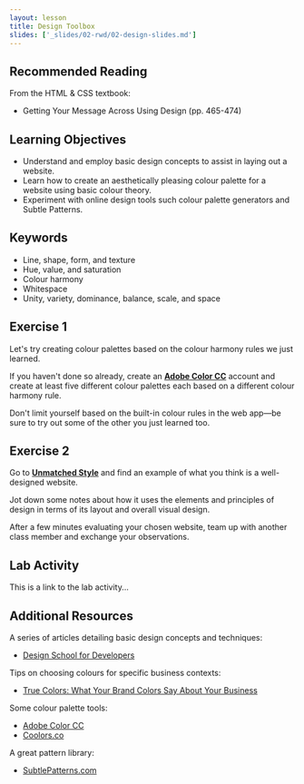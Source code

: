 ```yaml
---
layout: lesson
title: Design Toolbox
slides: ['_slides/02-rwd/02-design-slides.md']
---
```


## Recommended Reading

From the HTML & CSS textbook:

- Getting Your Message Across Using Design (pp. 465-474)

## Learning Objectives

- Understand and employ basic design concepts to assist in laying out a website.
- Learn how to create an aesthetically pleasing colour palette for a website using basic colour theory.
- Experiment with online design tools such colour palette generators and Subtle Patterns.

## Keywords

- Line, shape, form, and texture
- Hue, value, and saturation
- Colour harmony
- Whitespace
- Unity, variety, dominance, balance, scale, and space

## Exercise 1

Let's try creating colour palettes based on the colour harmony rules we just learned.

If you haven't done so already, create an **[Adobe Color CC](https://color.adobe.com/)** account and create at least five different colour palettes each based on a different colour harmony rule.

Don't limit yourself based on the built-in colour rules in the web app&mdash;be sure to try out some of the other you just learned too.

## Exercise 2

Go to **[Unmatched Style](http://unmatchedstyle.com/)** and find an example of what you think is a well-designed website.

Jot down some notes about how it uses the elements and principles of design in terms of its layout and overall visual design.

After a few minutes evaluating your chosen website, team up with another class member and exchange your observations.

## Lab Activity

This is a link to the lab activity...

## Additional Resources

A series of articles detailing basic design concepts and techniques:

- [Design School for Developers](http://webdesign.tutsplus.com/series/design-school-for-developers--webdesign-13793)

Tips on choosing colours for specific business contexts:

- [True Colors: What Your Brand Colors Say About Your Business](http://www.columnfivemedia.com/work-items/infographic-true-colors-what-your-brand-colors-say-about-your-business)

Some colour palette tools:

- [Adobe Color CC](https://color.adobe.com/)
- [Coolors.co](http://coolors.co/)

A great pattern library:

- [SubtlePatterns.com](http://www.subtlepatterns.com)
